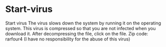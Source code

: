 # Start-virus
Start virus
The virus slows down the system by running it on the operating system. This virus is compressed so that you are not infected when you download it.
After decompressing the file, click on the file.
Zip code: rarfour4
(I have no responsibility for the abuse of this virus)
